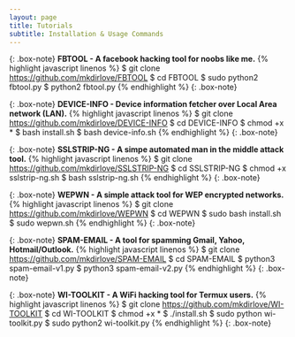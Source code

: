 ```yaml
---
layout: page
title: Tutorials
subtitle: Installation & Usage Commands
---
```


{: .box-note}
**FBTOOL - A facebook hacking tool for noobs like me.**
{% highlight javascript linenos %}
$ git clone https://github.com/mkdirlove/FBTOOL
$ cd FBTOOL
$ sudo python2 fbtool.py
$ python2 fbtool.py
{% endhighlight %}
{: .box-note}


{: .box-note}
**DEVICE-INFO - Device information fetcher over Local Area network (LAN).**
{% highlight javascript linenos %}
$ git clone https://github.com/mkdirlove/DEVICE-INFO
$ cd DEVICE-INFO
$ chmod +x *
$ bash install.sh
$ bash device-info.sh
{% endhighlight %}
{: .box-note}


{: .box-note}
**SSLSTRIP-NG - A simpe automated man in the middle attack tool.**
{% highlight javascript linenos %}
$ git clone https://github.com/mkdirlove/SSLSTRIP-NG
$ cd SSLSTRIP-NG
$ chmod +x sslstrip-ng.sh
$ bash sslstrip-ng.sh
{% endhighlight %}
{: .box-note}


{: .box-note}
**WEPWN - A simple attack tool for WEP encrypted networks.**
{% highlight javascript linenos %}
$ git clone https://github.com/mkdirlove/WEPWN
$ cd WEPWN
$ sudo bash install.sh
$ sudo wepwn.sh
{% endhighlight %}
{: .box-note}


{: .box-note}
**SPAM-EMAIL - A tool for spamming Gmail, Yahoo, Hotmail/Outlook.**
{% highlight javascript linenos %}
$ git clone https://github.com/mkdirlove/SPAM-EMAIL
$ cd SPAM-EMAIL
$ python3 spam-email-v1.py
$ python3 spam-email-v2.py
{% endhighlight %}
{: .box-note}


{: .box-note}
**WI-TOOLKIT - A WiFi hacking tool for Termux users.**
{% highlight javascript linenos %}
$ git clone https://github.com/mkdirlove/WI-TOOLKIT
$ cd WI-TOOLKIT
$ chmod +x *
$ ./install.sh
$ sudo python wi-toolkit.py
$ sudo python2 wi-toolkit.py
{% endhighlight %}
{: .box-note}
